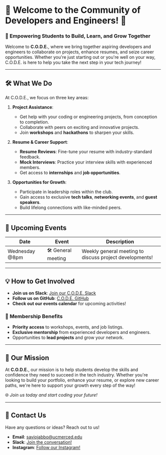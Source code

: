 # 🌟 Welcome to the Community of Developers and Engineers! 🌟

### 🚀 Empowering Students to Build, Learn, and Grow Together

Welcome to **C.O.D.E.**, where we bring together aspiring developers and engineers to collaborate on projects, enhance resumes, and seize career opportunities. Whether you're just starting out or you're well on your way, C.O.D.E. is here to help you take the next step in your tech journey!

---

## 🛠️ **What We Do**

At C.O.D.E., we focus on three key areas:

1. **Project Assistance**:  
   - Get help with your coding or engineering projects, from conception to completion.
   - Collaborate with peers on exciting and innovative projects.  
   - Join **workshops** and **hackathons** to sharpen your skills.

2. **Resume & Career Support**:  
   - **Resume Reviews**: Fine-tune your resume with industry-standard feedback.  
   - **Mock Interviews**: Practice your interview skills with experienced members.  
   - Get access to **internships** and **job opportunities**.

3. **Opportunities for Growth**:  
   - Participate in leadership roles within the club.  
   - Gain access to exclusive **tech talks**, **networking events**, and **guest speakers**.  
   - Build lifelong connections with like-minded peers.

---

## 📅 **Upcoming Events**

| **Date**    | **Event**                         | **Description**                                        |
| ----------- | --------------------------------- | ------------------------------------------------------ |
| Wednesday @8pm    | 🛠️ General meeting               | Weekly general meeting to discuss project developments!  |
---

## 💡 **How to Get Involved**

- **Join us on Slack**: [Join our C.O.D.E. Slack](https://join.slack.com/t/communityofde-kw69334/shared_invite/zt-2qrn5ee74-S~c1OCAEPY89U41z4nDPiw)  
- **Follow us on GitHub**: [C.O.D.E. GitHub](https://github.com/your-club-github)  
- **Check out our events calendar** for upcoming activities!

### 👥 **Membership Benefits**
- **Priority access** to workshops, events, and job listings.
- **Exclusive mentorship** from experienced developers and engineers.
- Opportunities to **lead projects** and grow your network.

---

## 🎯 **Our Mission**

At **C.O.D.E.**, our mission is to help students develop the skills and confidence they need to succeed in the tech industry. Whether you're looking to build your portfolio, enhance your resume, or explore new career paths, we're here to support your growth every step of the way!

🌐 _Join us today and start coding your future!_

---

## 📩 **Contact Us**

Have any questions or ideas? Reach out to us!

- **Email**: saviojabbo@ucmerced.edu  
- **Slack**: [Join the conversation!](https://join.slack.com/t/communityofde-kw69334/shared_invite/zt-2qrn5ee74-S~c1OCAEPY89U41z4nDPiw)  
- **Instagram**: [Follow our Instagram!](https://www.instagram.com/ucm.code/)


